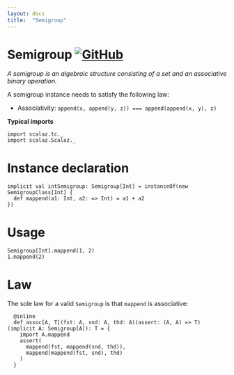 ```yaml
---
layout: docs
title:  "Semigroup"
---
```


# Semigroup [![GitHub](../img/github.png)](https://github.com/scalaz/scalaz/blob/series/8.0.x/base/shared/src/main/scala/scalaz/tc/semigroup.scala)

*A semigroup is an algebraic structure consisting of a set and an associative binary operation.*

A semigroup instance needs to satisfy the following law:

- Associativity: `append(x, append(y, z)) === append(append(x, y), z)`

**Typical imports**

```tut:silent
import scalaz.tc._
import scalaz.Scalaz._
```

# Instance declaration

```tut
implicit val intSemigroup: Semigroup[Int] = instanceOf(new SemigroupClass[Int] {
  def mappend(a1: Int, a2: => Int) = a1 + a2
})
```

# Usage

```tut
Semigroup[Int].mappend(1, 2)
1.mappend(2)
```

# Law

The sole law for a valid `Semigroup` is that `mappend` is associative:

```tut
  @inline
  def assoc[A, T](fst: A, snd: A, thd: A)(assert: (A, A) => T)(implicit A: Semigroup[A]): T = {
    import A.mappend
    assert(
      mappend(fst, mappend(snd, thd)),
      mappend(mappend(fst, snd), thd)
    )
  }
```
